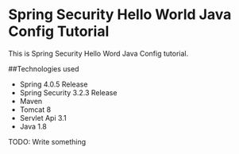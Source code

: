 Spring Security Hello World Java Config Tutorial
=====

This is Spring Security Hello Word Java Config tutorial.

##Technologies used

* Spring 4.0.5 Release
* Spring Security 3.2.3 Release
* Maven 
* Tomcat 8
* Servlet Api 3.1
* Java 1.8

TODO: Write something
